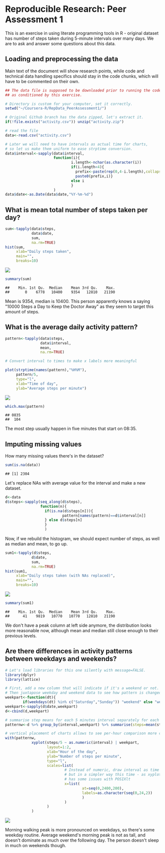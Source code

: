 # Reproducible Research: Peer Assessment 1

This is an exercise in using literate programming tools in R - original dataset
has number of steps taken during 5-minute intervals over many days. We are to
ask and answer some questions about this data. 

## Loading and preprocessing the data

Main text of the document will
show research points, while code and technical data handling specifics should
stay in the code chunks, which will have to be commented on their own.


```r
## The data file is supposed to be downloaded prior to running the code,
## as conditioned by this exercise.

# Directory is custom for your computer, set it correctly.
setwd("~/Coursera-R/RepData_PeerAssessment1/")

# Original Github branch has the data zipped, let's extract it.
if(!file.exists("activity.csv")) unzip("activity.zip")

# read the file
data<-read.csv("activity.csv")

# Later we will need to have intervals as actual time for charts,
# so let us make them uniform to ease strptime conversion.
data$interval<-sapply(data$interval,
                      function(i){
                              i.length<-nchar(as.character(i))
                              if(i.length<4){
                                prefix<-paste(rep(0,4-i.length),collapse="")
                                paste0(prefix,i)}
                              else i
                              }
                      )
data$date<-as.Date(data$date,"%Y-%m-%d")
```

## What is mean total number of steps taken per day?


```r
sum<-tapply(data$steps,
            data$date,
            sum,
            na.rm=TRUE)
hist(sum,
     xlab="Daily steps taken",
     main="",
     breaks=10)
```

![](PA1_template_files/figure-html/unnamed-chunk-2-1.png) 

```r
summary(sum)
```

```
##    Min. 1st Qu.  Median    Mean 3rd Qu.    Max. 
##       0    6778   10400    9354   12810   21190
```


Mean is 9354,
median is 10400. This person apparently
knows a saying "10000 Steps a Day to Keep the Doctor Away" as they seem
to target this amount of steps.         

## What is the average daily activity pattern?



```r
pattern<-tapply(data$steps,
                data$interval,
                mean,
                na.rm=TRUE)

# Convert interval to times to make x labels more meaningful

plot(strptime(names(pattern),"%H%M"),
     pattern/5,
     type="l",
     xlab="Time of day",  
     ylab="Average steps per minute")
```

![](PA1_template_files/figure-html/unnamed-chunk-3-1.png) 

```r
which.max(pattern)
```

```
## 0835 
##  104
```

The most step usually happen in five minutes that start on
08:35.


## Imputing missing values

How many missing values there's in the dataset?

```r
sum(is.na(data))
```

```
## [1] 2304
```

Let's replace NAs with average value for the interval and make a new dataset.


```r
d<-data
d$steps<-sapply(seq_along(d$steps),
                function(n){
                  if(is.na(d$steps[n])){
                          pattern[names(pattern)==d$interval[n]]
                  } else d$steps[n]
                  }
                  )
```



Now, if we rebuild the histogram, we should expect number of steps,
as well as median and mean, to go up.


```r
sum1<-tapply(d$steps,
            d$date,
            sum,
            na.rm=TRUE)
hist(sum1,
     xlab="Daily steps taken (with NAs replaced)",
     main="",
     breaks=10)
```

![](PA1_template_files/figure-html/unnamed-chunk-7-1.png) 

```r
summary(sum1)
```

```
##    Min. 1st Qu.  Median    Mean 3rd Qu.    Max. 
##      41    9819   10770   10770   12810   21190
```

We don't have a peak column at left side anymore, the distribution looks more
reasonable now, although mean and median still close enough to their previous
levels.

## Are there differences in activity patterns between weekdays and weekends?


```r
# Let's load libraries for this one silently with message=FALSE.
library(dplyr)
library(lattice)
```


```r
# First, add a new column that will indicate if it's a weekend or not.  
# Then juxtapose weekday and weekend data to see how pattern is changed.  
weekpart<-function(dt){
        if(weekdays(dt) %in% c("Saturday","Sunday")) "weekend" else "weekday"}
weekpart<-sapply(d$date,weekpart)
d<-cbind(d,weekpart)

# summarise step means for each 5 minutes interval separately for each weekpart
patternw<-d %>% group_by(interval,weekpart) %>% summarise(steps=mean(steps))

# vertical placement of charts allows to see per-hour comparison more clearly
with(patternw,
            xyplot(steps/5 ~ as.numeric(interval) | weekpart,
                   layout=1:2,
                   xlab="Hour of the day",
                   ylab="Number of steps per minute",
                   type="l",
                   scales=list(
                           # Instead of numeric, draw interval as time again,
                           # but in a simpler way this time - as xyplot()
                           # has some issues with POSIXlt
                           x=list(
                                   at=seq(0,2400,200),
                                   labels=as.character(seq(0,24,2))
                                   )
                           )
                   )
            )
```

![](PA1_template_files/figure-html/unnamed-chunk-9-1.png) 

Morning walking peak is more pronounced on weekdays, so there's some weekday
routine. Average weekend's morning peak is not as tall, and doesn't dominate
as much over the following day. The person doesn't sleep in much on weekends
though.
